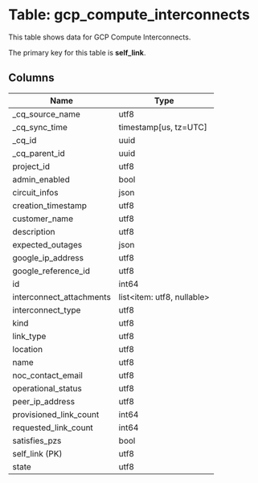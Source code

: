 # Table: gcp_compute_interconnects

This table shows data for GCP Compute Interconnects.

The primary key for this table is **self_link**.

## Columns

| Name          | Type          |
| ------------- | ------------- |
|_cq_source_name|utf8|
|_cq_sync_time|timestamp[us, tz=UTC]|
|_cq_id|uuid|
|_cq_parent_id|uuid|
|project_id|utf8|
|admin_enabled|bool|
|circuit_infos|json|
|creation_timestamp|utf8|
|customer_name|utf8|
|description|utf8|
|expected_outages|json|
|google_ip_address|utf8|
|google_reference_id|utf8|
|id|int64|
|interconnect_attachments|list<item: utf8, nullable>|
|interconnect_type|utf8|
|kind|utf8|
|link_type|utf8|
|location|utf8|
|name|utf8|
|noc_contact_email|utf8|
|operational_status|utf8|
|peer_ip_address|utf8|
|provisioned_link_count|int64|
|requested_link_count|int64|
|satisfies_pzs|bool|
|self_link (PK)|utf8|
|state|utf8|